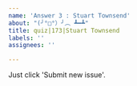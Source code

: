 ```yaml
---
name: 'Answer 3 : Stuart Townsend'
about: "(╯°□°）╯︵ ┻━┻"
title: quiz|173|Stuart Townsend
labels: ''
assignees: ''

---
```


Just click 'Submit new issue'.
